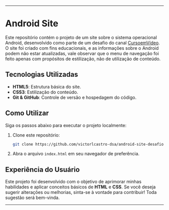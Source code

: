 
---

# Android Site

Este repositório contém o projeto de um site sobre o sistema operacional Android, desenvolvido como parte de um desafio do canal [CursoemVídeo](https://www.youtube.com/c/CursoemV%C3%ADdeo). O site foi criado com fins educacionais, e as informações sobre o Android podem não estar atualizadas, vale observar que o menu de navegação foi feito apenas com propósitos de estilização, não de utilização de conteúdo.

## Tecnologias Utilizadas

- **HTML5**: Estrutura básica do site.
- **CSS3**: Estilização do conteúdo.
- **Git & GitHub**: Controle de versão e hospedagem do código.

## Como Utilizar

Siga os passos abaixo para executar o projeto localmente:

1. Clone este repositório:

   ```bash
   git clone https://github.com/victorlcastro-dsa/android-site-desafio.git
   ```

2. Abra o arquivo `index.html` em seu navegador de preferência.

## Experiência do Usuário

Este projeto foi desenvolvido com o objetivo de aprimorar minhas habilidades e aplicar conceitos básicos de **HTML** e **CSS**. Se você deseja sugerir alterações ou melhorias, sinta-se à vontade para contribuir! Toda sugestão será bem-vinda.

---
